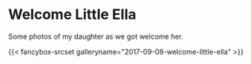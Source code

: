 # Welcome Little Ella


Some photos of my daughter as we got welcome her.

{{&lt; fancybox-srcset galleryname=&#34;2017-09-08-welcome-little-ella&#34; &gt;}}

